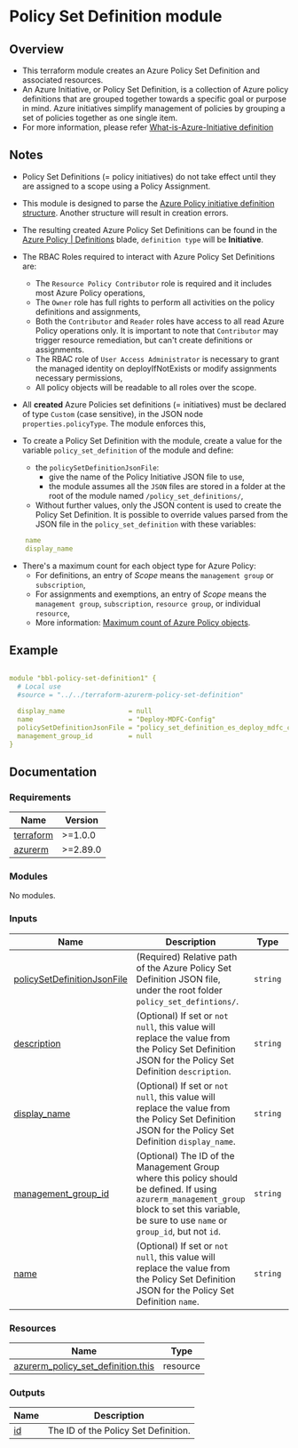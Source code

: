 <!-- BEGIN_TF_DOCS -->
# Policy Set Definition module

## Overview

- This terraform module creates an Azure Policy Set Definition and associated resources.
- An Azure Initiative, or Policy Set Definition, is a collection of Azure policy definitions that are grouped together towards a specific goal or purpose in mind. Azure initiatives simplify management of policies by grouping a set of policies together as one single item.
- For more information, please refer [What-is-Azure-Initiative definition](https://docs.microsoft.com/en-us/azure/governance/policy/overview#initiative-definition)

## Notes

- Policy Set Definitions (= policy initiatives) do not take effect until they are assigned to a scope using a Policy Assignment.
- This module is designed to parse the [Azure Policy initiative definition structure](https://docs.microsoft.com/en-us/azure/governance/policy/concepts/initiative-definition-structure). Another structure will result in creation errors.
- The resulting created Azure Policy Set Definitions can be found in the [Azure Policy | Definitions](https://ms.portal.azure.com/#blade/Microsoft_Azure_Policy/PolicyMenuBlade/Definitions) blade, `definition type` will be **Initiative**.
- The RBAC Roles required to interact with Azure Policy Set Definitions are:

  - The `Resource Policy Contributor` role is required and it includes most Azure Policy operations,
  - The `Owner` role has full rights to perform all activities on the policy definitions and assignments,
  - Both the `Contributor` and `Reader` roles have access to all read Azure Policy operations only. It is important to note that `Contributor` may trigger resource remediation, but can't create definitions or assignments.
  - The RBAC role of `User Access Administrator` is necessary to grant the managed identity on deployIfNotExists or modify assignments necessary permissions,
  - All policy objects will be readable to all roles over the scope.

- All **created** Azure Policies set definitions (= initiatives) must be declared of type `Custom` (case sensitive), in the JSON node `properties.policyType`. The module enforces this,

- To create a Policy Set Definition with the module, create a value for the variable `policy_set_definition` of the module and define:
  - the `policySetDefinitionJsonFile`:
    - give the name of the Policy Initiative JSON file to use,
    - the module assumes all the `JSON` files are stored in a folder at the root of the module named `/policy_set_definitions/`,
  - Without further values, only the JSON content is used to create the Policy Set Definition. It is possible to override values parsed from the JSON file in the `policy_set_definition` with these variables:

```yaml
    name
    display_name
```

- There's a maximum count for each object type for Azure Policy:
  - For definitions, an entry of _Scope_ means the `management group` or `subscription`,
  - For assignments and exemptions, an entry of _Scope_ means the `management group`, `subscription`, `resource group`, or individual `resource`,
  - More information: [Maximum count of Azure Policy objects](https://docs.microsoft.com/en-us/azure/governance/policy/overview#maximum-count-of-azure-policy-objects).

## Example

```yaml

module "bbl-policy-set-definition1" {
  # Local use
  #source = "../../terraform-azurerm-policy-set-definition"

  display_name                = null
  name                        = "Deploy-MDFC-Config"
  policySetDefinitionJsonFile = "policy_set_definition_es_deploy_mdfc_config.tmpl.json"
  management_group_id         = null
}

```

## Documentation
<!-- markdownlint-disable MD033 -->

### Requirements

| Name | Version |
|------|---------|
| <a name="requirement_terraform"></a> [terraform](#requirement\_terraform) | >=1.0.0 |
| <a name="requirement_azurerm"></a> [azurerm](#requirement\_azurerm) | >=2.89.0 |

### Modules

No modules.

### Inputs

| Name | Description | Type | Default | Required |
|------|-------------|------|---------|:--------:|
| <a name="input_policySetDefinitionJsonFile"></a> [policySetDefinitionJsonFile](#input\_policySetDefinitionJsonFile) | (Required) Relative path of the Azure Policy Set Definition JSON file, under the root folder `policy_set_defintions/`. | `string` | n/a | yes |
| <a name="input_description"></a> [description](#input\_description) | (Optional) If set or `not null`, this value will replace the value from the Policy Set Definition JSON for the Policy Set Definition `description`. | `string` | `null` | no |
| <a name="input_display_name"></a> [display\_name](#input\_display\_name) | (Optional) If set or `not null`, this value will replace the value from the Policy Set Definition JSON for the Policy Set Definition `display_name`. | `string` | `null` | no |
| <a name="input_management_group_id"></a> [management\_group\_id](#input\_management\_group\_id) | (Optional) The ID of the Management Group where this policy should be defined. If using `azurerm_management_group` block to set this variable, be sure to use `name` or `group_id`, but not `id`. | `string` | `null` | no |
| <a name="input_name"></a> [name](#input\_name) | (Optional) If set or `not null`, this value will replace the value from the Policy Set Definition JSON for the Policy Set Definition `name`. | `string` | `null` | no |

### Resources

| Name | Type |
|------|------|
| [azurerm_policy_set_definition.this](https://registry.terraform.io/providers/hashicorp/azurerm/latest/docs/resources/policy_set_definition) | resource |

### Outputs

| Name | Description |
|------|-------------|
| <a name="output_id"></a> [id](#output\_id) | The ID of the Policy Set Definition. |

<!-- END_TF_DOCS -->